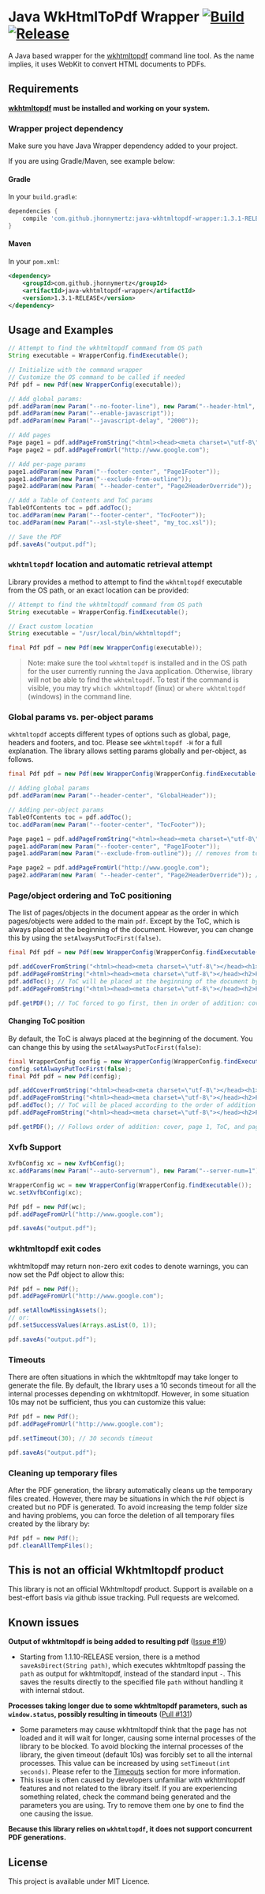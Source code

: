 Java WkHtmlToPdf Wrapper [![Build](https://github.com/jhonnymertz/java-wkhtmltopdf-wrapper/actions/workflows/build.yml/badge.svg?branch=master)](https://github.com/jhonnymertz/java-wkhtmltopdf-wrapper/actions/workflows/build.yml) [![Release](https://github.com/jhonnymertz/java-wkhtmltopdf-wrapper/actions/workflows/publish.yml/badge.svg)](https://github.com/jhonnymertz/java-wkhtmltopdf-wrapper/actions/workflows/publish.yml)
=========

A Java based wrapper for the [wkhtmltopdf](http://wkhtmltopdf.org/) command line tool. As the name implies, it uses WebKit to convert HTML documents to PDFs.

Requirements
------------
**[wkhtmltopdf](http://wkhtmltopdf.org/) must be installed and working on your system.**

### Wrapper project dependency
Make sure you have Java Wrapper dependency added to your project.

If you are using Gradle/Maven, see example below:

#### Gradle
In your `build.gradle`:
```groovy
dependencies {
    compile 'com.github.jhonnymertz:java-wkhtmltopdf-wrapper:1.3.1-RELEASE'
}
```

#### Maven
In your `pom.xml`:
```xml
<dependency>
    <groupId>com.github.jhonnymertz</groupId>
    <artifactId>java-wkhtmltopdf-wrapper</artifactId>
    <version>1.3.1-RELEASE</version>
</dependency>
```

Usage and Examples
------------
```java
// Attempt to find the wkhtmltopdf command from OS path
String executable = WrapperConfig.findExecutable();

// Initialize with the command wrapper
// Customize the OS command to be called if needed
Pdf pdf = new Pdf(new WrapperConfig(executable));

// Add global params:
pdf.addParam(new Param("--no-footer-line"), new Param("--header-html", "file:///header.html"));
pdf.addParam(new Param("--enable-javascript"));
pdf.addParam(new Param("--javascript-delay", "2000"));

// Add pages
Page page1 = pdf.addPageFromString("<html><head><meta charset=\"utf-8\"></head><h1>Müller</h1></html>");
Page page2 = pdf.addPageFromUrl("http://www.google.com");

// Add per-page params
page1.addParam(new Param("--footer-center", "Page1Footer"));
page1.addParam(new Param("--exclude-from-outline"));
page2.addParam(new Param( "--header-center", "Page2HeaderOverride"));

// Add a Table of Contents and ToC params
TableOfContents toc = pdf.addToc();
toc.addParam(new Param("--footer-center", "TocFooter"));
toc.addParam(new Param("--xsl-style-sheet", "my_toc.xsl"));

// Save the PDF
pdf.saveAs("output.pdf");
```

### `wkhtmltopdf` location and automatic retrieval attempt

Library provides a method to attempt to find the `wkhtmltopdf` executable from the OS path, or an exact location can be provided:

```java
// Attempt to find the wkhtmltopdf command from OS path
String executable = WrapperConfig.findExecutable();

// Exact custom location
String executable = "/usr/local/bin/wkhtmltopdf";

final Pdf pdf = new Pdf(new WrapperConfig(executable));
```

> Note: make sure the tool `wkhtmltopdf` is installed and in the OS path for the user currently running the Java application. Otherwise, library will not be able to find the `wkhtmltopdf`. To test if the command is visible, you may try `which wkhtmltopdf` (linux) or `where wkhtmltopdf` (windows) in the command line. 

### Global params vs. per-object params

`wkhtmltopdf` accepts different types of options such as global, page, headers and footers, and toc. Please see `wkhtmltopdf -H` for a full explanation. The library allows setting params globally and per-object, as follows.

```java
final Pdf pdf = new Pdf(new WrapperConfig(WrapperConfig.findExecutable()));

// Adding global params
pdf.addParam(new Param("--header-center", "GlobalHeader"));

// Adding per-object params
TableOfContents toc = pdf.addToc();
toc.addParam(new Param("--footer-center", "TocFooter"));

Page page1 = pdf.addPageFromString("<html><head><meta charset=\"utf-8\"></head><h1>Page1</h1></html>");
page1.addParam(new Param("--footer-center", "Page1Footer"));
page1.addParam(new Param("--exclude-from-outline")); // removes from toc

Page page2 = pdf.addPageFromUrl("http://www.google.com");
page2.addParam(new Param( "--header-center", "Page2HeaderOverride")); // override global header
```

### Page/object ordering and ToC positioning

The list of pages/objects in the document appear as the order in which pages/objects were added to the main `pdf`. Except by the ToC, which is always placed at the beginning of the document. However, you can change this by using the `setAlwaysPutTocFirst(false)`.

```java
final Pdf pdf = new Pdf(new WrapperConfig(WrapperConfig.findExecutable()));

pdf.addCoverFromString("<html><head><meta charset=\"utf-8\"></head><h1>CoverPage</h1></html>");
pdf.addPageFromString("<html><head><meta charset=\"utf-8\"></head><h2>Page 1</h2></html>");
pdf.addToc(); // ToC will be placed at the beginning of the document by default, regardless of the order of addition
pdf.addPageFromString("<html><head><meta charset=\"utf-8\"></head><h2>Page 2</h2></html>");

pdf.getPDF(); // ToC forced to go first, then in order of addition: cover, page 1 and page 2 
```

#### Changing ToC position

By default, the ToC is always placed at the beginning of the document. You can change this by using the `setAlwaysPutTocFirst(false)`:

```java
final WrapperConfig config = new WrapperConfig(WrapperConfig.findExecutable());
config.setAlwaysPutTocFirst(false);
final Pdf pdf = new Pdf(config);

pdf.addCoverFromString("<html><head><meta charset=\"utf-8\"></head><h1>CoverPage</h1></html>");
pdf.addPageFromString("<html><head><meta charset=\"utf-8\"></head><h2>Page 1</h2></html>");
pdf.addToc(); // ToC will be placed according to the order of addition as config.setAlwaysPutTocFirst(false) is set
pdf.addPageFromString("<html><head><meta charset=\"utf-8\"></head><h2>Page 2</h2></html>");

pdf.getPDF(); // Follows order of addition: cover, page 1, ToC, and page 2
```

### Xvfb Support

```java
XvfbConfig xc = new XvfbConfig();
xc.addParams(new Param("--auto-servernum"), new Param("--server-num=1"));

WrapperConfig wc = new WrapperConfig(WrapperConfig.findExecutable());
wc.setXvfbConfig(xc);

Pdf pdf = new Pdf(wc);
pdf.addPageFromUrl("http://www.google.com");

pdf.saveAs("output.pdf");
```

### wkhtmltopdf exit codes

wkhtmltopdf may return non-zero exit codes to denote warnings, you can now set the Pdf object to allow this:

```java
Pdf pdf = new Pdf();
pdf.addPageFromUrl("http://www.google.com");

pdf.setAllowMissingAssets();
// or:  
pdf.setSuccessValues(Arrays.asList(0, 1));

pdf.saveAs("output.pdf");
```

### Timeouts

There are often situations in which the wkhtmltopdf may take longer to generate the file. By default, the library uses a 10 seconds timeout for all the internal processes depending on wkhtmltopdf. However, in some situation 10s may not be sufficient, thus you can customize this value:

```java
Pdf pdf = new Pdf();
pdf.addPageFromUrl("http://www.google.com");

pdf.setTimeout(30); // 30 seconds timeout

pdf.saveAs("output.pdf");
```

### Cleaning up temporary files

After the PDF generation, the library automatically cleans up the temporary files created. However, there may be situations in which the `Pdf` object is created but no PDF is generated. To avoid increasing the temp folder size and having problems, you can force the deletion of all temporary files created by the library by:

```java
Pdf pdf = new Pdf();
pdf.cleanAllTempFiles();
```

This is not an official Wkhtmltopdf product
------------
This library is not an official Wkhtmltopdf product. Support is available on a best-effort basis via github issue tracking. Pull requests are welcomed.

Known issues
------------

**Output of wkhtmltopdf is being added to resulting pdf** ([Issue #19](https://github.com/jhonnymertz/java-wkhtmltopdf-wrapper/issues/19))
- Starting from 1.1.10-RELEASE version, there is a method `saveAsDirect(String path)`, which executes wkhtmltopdf passing the `path` as output for wkhtmltopdf, instead of the standard input `-`. This saves the results directly to the specified file `path` without handling it with internal stdout.

**Processes taking longer due to some wkhtmltopdf parameters, such as `window.status`, possibly resulting in timeouts** ([Pull #131](https://github.com/jhonnymertz/java-wkhtmltopdf-wrapper/pull/131))
- Some parameters may cause wkhtmltopdf think that the page has not loaded and it will wait for longer, causing some internal processes of the library to be blocked. To avoid blocking the internal processes of the library, the given timeout (default 10s) was forcibly set to all the internal processes. This value can be increased by using `setTimeout(int seconds)`. Please refer to the [Timeouts](#timeouts) section for more information.
- This issue is often caused by developers unfamiliar with wkhtmltopdf features and not related to the library itself. If you are experiencing something related, check the command being generated and the parameters you are using. Try to remove them one by one to find the one causing the issue. 
  
**Because this library relies on `wkhtmltopdf`, it does not support concurrent PDF generations.**

License
------------
This project is available under MIT Licence.
